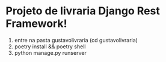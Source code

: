 # Projeto de livraria Django Rest Framework! 

1. entre na pasta gustavolivraria (cd gustavolivraria)
2. poetry install && poetry shell
3. python manage.py runserver
